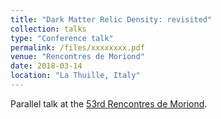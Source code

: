 ```yaml
---
title: "Dark Matter Relic Density: revisited"
collection: talks
type: "Conference talk"
permalink: /files/xxxxxxxx.pdf
venue: "Rencontres de Moriond"
date: 2018-03-14
location: "La Thuille, Italy"
---
```


Parallel talk at the [53rd Rencontres de Moriond](https://indico.in2p3.fr/event/16579/).
